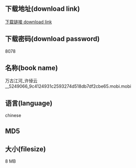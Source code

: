 ## 下载地址(download link)
[下载链接 download link](https://tutu365.netlify.app/?s=%E4%B8%87%E5%8F%A4%E6%B1%9F%E6%B2%B3_%E8%AE%B8%E5%80%AC%E4%BA%91__5249066_9c4124931c2593274d518db7df2cbe65.mobi)

## 下载密码(download password)
8078

## 名称(book name)
万古江河_许倬云__5249066_9c4124931c2593274d518db7df2cbe65.mobi.mobi

## 语言(language)
chinese

## MD5


## 大小(filesize)
8 MB
